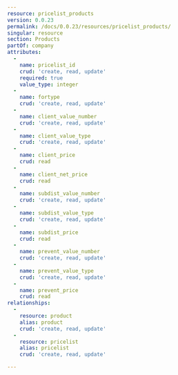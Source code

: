 ```yaml
---
resource: pricelist_products
version: 0.0.23
permalink: /docs/0.0.23/resources/pricelist_products/
singular: resource
section: Products
partOf: company
attributes:
  -
    name: pricelist_id
    crud: 'create, read, update'
    required: true
    value_type: integer
  -
    name: fortype
    crud: 'create, read, update'
  -
    name: client_value_number
    crud: 'create, read, update'
  -
    name: client_value_type
    crud: 'create, read, update'
  -
    name: client_price
    crud: read
  -
    name: client_net_price
    crud: read
  -
    name: subdist_value_number
    crud: 'create, read, update'
  -
    name: subdist_value_type
    crud: 'create, read, update'
  -
    name: subdist_price
    crud: read
  -
    name: prevent_value_number
    crud: 'create, read, update'
  -
    name: prevent_value_type
    crud: 'create, read, update'
  -
    name: prevent_price
    crud: read
relationships:
  -
    resource: product
    alias: product
    crud: 'create, read, update'
  -
    resource: pricelist
    alias: pricelist
    crud: 'create, read, update'

---
```

